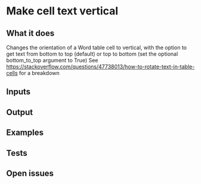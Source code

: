 # Make cell text vertical

## What it does


Changes the orientation of a Word table cell to vertical,
with the option to get text from bottom to top (default)
or top to bottom (set the optional bottom_to_top argument to True)
See
https://stackoverflow.com/questions/47738013/how-to-rotate-text-in-table-cells
for a breakdown


## Inputs
###

## Output

###

## Examples

###

## Tests

###


## Open issues